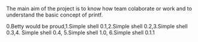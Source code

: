 The main aim of the project is to know how team colaborate or work and to understand the basic concept of printf.



0.Betty would be proud,1.Simple shell 0.1,2.Simple shell 0.2,3.Simple shell 0.3,4. Simple shell 0.4, 5.Simple shell 1.0, 6.Simple shell 0.1.1 

